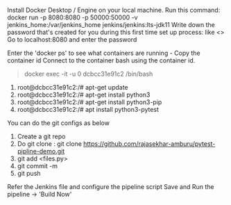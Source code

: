 Install Docker Desktop / Engine on your local machine.
Run this command: docker run -p 8080:8080 -p 50000:50000 -v jenkins_home:/var/jenkins_home jenkins/jenkins:lts-jdk11
Write down the password that's created for you during this first time set up process: like <<password>>
Go to localhost:8080 and enter the password

Enter the 'docker ps' to see what containers are running - Copy the container id
Connect to the container bash using the container id.
> docker exec -it -u 0 dcbcc31e91c2 /bin/bash

1. root@dcbcc31e91c2:/# apt-get update
2. root@dcbcc31e91c2:/# apt-get install python3
3. root@dcbcc31e91c2:/# apt-get install python3-pip
4. root@dcbcc31e91c2:/# apt install python3-pytest


You can do the git configs as below
1. Create a git repo
2. Do git clone :  git clone https://github.com/rajasekhar-amburu/pytest-pipline-demo.git
3. git add <files.py>
4. git commit -m <commit-message>
5. git push

Refer the Jenkins file and configure the pipeline script
Save and Run the pipeline -> 'Build Now'
